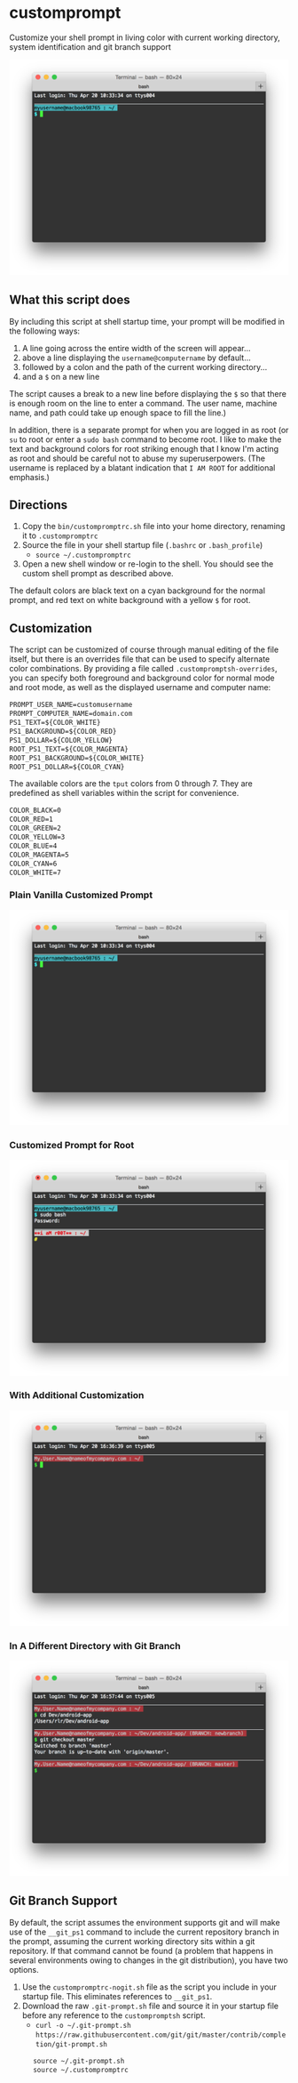 # customprompt
Customize your shell prompt in living color with current working directory, system identification and git branch support

![Plain Vanilla Customized Prompt](./images/01-custom-shell-prompt-plain.png "Plain Vanilla Customized Prompt")

## What this script does

By including this script at shell startup time, your prompt will be modified in the following ways:

1. A line going across the entire width of the screen will appear...
2. above a line displaying the `username@computername` by default...
3. followed by a colon and the path of the current working directory...
4. and a `$` on a new line

The script causes a break to a new line before displaying the `$` so that there is enough room on the line to enter a command. The user name, machine name, and path could take up enough space to fill the line.)

In addition, there is a separate prompt for when you are logged in as root (or `su` to root or enter a `sudo bash` command to become root. I like to make the text and background colors for root striking enough that I know I'm acting as root and should be careful not to abuse my superuserpowers. (The username is replaced by a blatant indication that `I AM ROOT` for additional emphasis.)

## Directions

1. Copy the `bin/custompromptrc.sh` file into your home directory, renaming it to `.custompromptrc` 
1. Source the file in your shell startup file (`.bashrc` or `.bash_profile`)
   + ```source ~/.custompromptrc```
1. Open a new shell window or re-login to the shell. You should see the custom shell prompt as described above.

The default colors are black text on a cyan background for the normal prompt, and red text on white background with a yellow `$` for root.

## Customization

The script can be customized of course through manual editing of the file itself, but there is an overrides file that can be used to specify alternate color combinations. By providing a file called `.custompromptsh-overrides`, you can specify both foreground and background color for normal mode and root mode, as well as the displayed username and computer name:
```
PROMPT_USER_NAME=customusername
PROMPT_COMPUTER_NAME=domain.com
PS1_TEXT=${COLOR_WHITE}
PS1_BACKGROUND=${COLOR_RED}
PS1_DOLLAR=${COLOR_YELLOW}
ROOT_PS1_TEXT=${COLOR_MAGENTA}
ROOT_PS1_BACKGROUND=${COLOR_WHITE}
ROOT_PS1_DOLLAR=${COLOR_CYAN}
```
The available colors are the `tput` colors from 0 through 7. They are predefined as shell variables within the script for convenience.
```
COLOR_BLACK=0
COLOR_RED=1
COLOR_GREEN=2
COLOR_YELLOW=3
COLOR_BLUE=4
COLOR_MAGENTA=5
COLOR_CYAN=6
COLOR_WHITE=7
```
### Plain Vanilla Customized Prompt
![Plain Vanilla Customized Prompt](./images/01-custom-shell-prompt-plain.png "Plain Vanilla Customized Prompt")

### Customized Prompt for Root
![Customized Prompt for Root](./images/02-custom-shell-prompt-4root.png "Customized Prompt for Root")

### With Additional Customization
![With Additional Customization](./images/03-custom-shell-prompt-with-additional-customization.png "With Additional Customization")

### In A Different Directory with Git Branch
![In A Different Directory with Git Branch](./images/04-custom-shell-prompt-new-directory-w-git-branch.png "In A Different Directory with Git Branch")


## Git Branch Support

By default, the script assumes the environment supports git and will make use of the `__git_ps1` command to include the current repository branch in the prompt, assuming the current working directory sits within a git repository. If that command cannot be found (a problem that happens in several environments owing to changes in the git distribution), you have two options.
1. Use the `custompromptrc-nogit.sh` file as the script you include in your startup file. This eliminates references to `__git_ps1`.
1. Download the raw `.git-prompt.sh` file and source it in your startup file before any reference to the `custompromptsh` script.
    * `curl -o ~/.git-prompt.sh https://raw.githubusercontent.com/git/git/master/contrib/completion/git-prompt.sh`
```
      source ~/.git-prompt.sh
      source ~/.custompromptrc
```      
